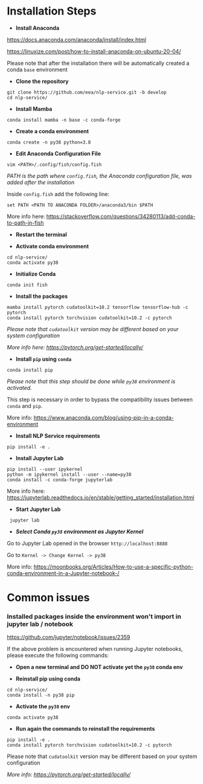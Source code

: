 # Installation Steps

* **Install Anaconda**

https://docs.anaconda.com/anaconda/install/index.html

https://linuxize.com/post/how-to-install-anaconda-on-ubuntu-20-04/

Please note that after the installation there will be automatically created a conda  ``base`` environment  

* **Clone the repository**

```shell
git clone https://github.com/eea/nlp-service.git -b develop
cd nlp-service/
```
* **Install Mamba**

```shell
conda install mamba -n base -c conda-forge
```

* **Create a conda environment**

```shell
conda create -n py38 python=3.8
```

* **Edit Anaconda Configuration File**

```shell
vim <PATH>/.config/fish/config.fish
```
*PATH is the path where ``config.fish``, the Anaconda configuration file, was added after the installation*

Inside ``config.fish`` add the following line:
```shell
set PATH <PATH TO ANACONDA FOLDER>/anaconda3/bin $PATH
```
More info here: https://stackoverflow.com/questions/34280113/add-conda-to-path-in-fish

* **Restart the terminal**

* **Activate conda environment**

```shell
cd nlp-service/
conda activate py38
```
* **Initialize Conda**

```shell
conda init fish
```

* **Install the packages**

```shell
mamba install pytorch cudatoolkit=10.2 tensorflow tensorflow-hub -c pytorch
conda install pytorch torchvision cudatoolkit=10.2 -c pytorch
```

 *Please note that ``cudatoolkit`` version may be different based on your system configuration*

 *More info here: https://pytorch.org/get-started/locally/*

* **Install ``pip`` using ``conda``**

```shell
conda install pip
```
*Please note that this step should be done while ``py38`` environment is activated.*

This step is necessary in order to bypass the compatibility issues between ``conda`` and ``pip``.

More info: https://www.anaconda.com/blog/using-pip-in-a-conda-environment

* **Install NLP Service requirements**

```shell
pip install -e .
```

* **Install Jupyter Lab**

```shell
pip install --user ipykernel
python -m ipykernel install --user --name=py38
conda install -c conda-forge jupyterlab
```
More info here:
https://jupyterlab.readthedocs.io/en/stable/getting_started/installation.html

* **Start Jupyter Lab**

```shell
 jupyter lab
```

* ***Select Conda ``py38`` environment as Jupyter Kernel***

Go to Jupyter Lab opened in the browser
``http://localhost:8888``

Go to ``Kernel -> Change Kernel -> py38``

More info:
https://moonbooks.org/Articles/How-to-use-a-specific-python-conda-environment-in-a-Jupyter-notebook-/

# Common issues

### Installed packages inside the environment won't import in jupyter lab / notebook ###
https://github.com/jupyter/notebook/issues/2359

If the above problem is encountered when running Jupyter notebooks, please execute the following commands:

* **Open a new terminal and DO NOT activate yet the ``py38`` conda env**


* **Reinstall pip using conda**

```shell
cd nlp-service/
conda install -n py38 pip
```
* **Activate the ``py38`` env**

```shell
conda activate py38
```
* **Run again the commands to reinstall the requirements**

```shell
pip install -e .
conda install pytorch torchvision cudatoolkit=10.2 -c pytorch
```
Please note that ``cudatoolkit`` version may be different based on your system configuration

 *More info: https://pytorch.org/get-started/locally/*
